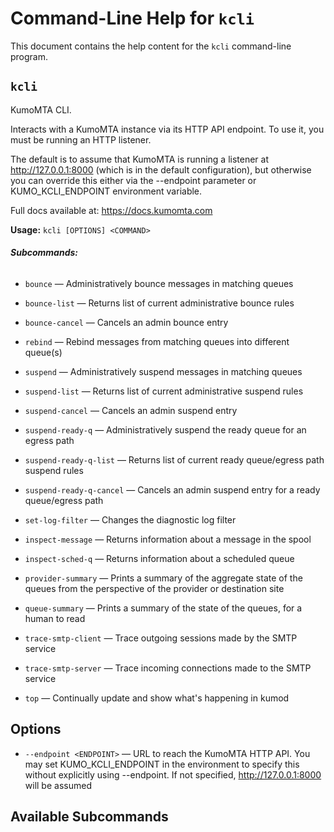 # Command-Line Help for `kcli`

This document contains the help content for the `kcli` command-line program.

## `kcli`

KumoMTA CLI.

Interacts with a KumoMTA instance via its HTTP API endpoint. To use it, you must be running an HTTP listener.

The default is to assume that KumoMTA is running a listener at http://127.0.0.1:8000 (which is in the default configuration), but otherwise you can override this either via the --endpoint parameter or KUMO_KCLI_ENDPOINT environment variable.

Full docs available at: <https://docs.kumomta.com>


**Usage:** `kcli [OPTIONS] <COMMAND>`

###### **Subcommands:**


* `bounce` — Administratively bounce messages in matching queues

* `bounce-list` — Returns list of current administrative bounce rules

* `bounce-cancel` — Cancels an admin bounce entry

* `rebind` — Rebind messages from matching queues into different queue(s)

* `suspend` — Administratively suspend messages in matching queues

* `suspend-list` — Returns list of current administrative suspend rules

* `suspend-cancel` — Cancels an admin suspend entry

* `suspend-ready-q` — Administratively suspend the ready queue for an egress path

* `suspend-ready-q-list` — Returns list of current ready queue/egress path suspend rules

* `suspend-ready-q-cancel` — Cancels an admin suspend entry for a ready queue/egress path

* `set-log-filter` — Changes the diagnostic log filter

* `inspect-message` — Returns information about a message in the spool

* `inspect-sched-q` — Returns information about a scheduled queue

* `provider-summary` — Prints a summary of the aggregate state of the queues from the perspective of the provider or destination site

* `queue-summary` — Prints a summary of the state of the queues, for a human to read

* `trace-smtp-client` — Trace outgoing sessions made by the SMTP service

* `trace-smtp-server` — Trace incoming connections made to the SMTP service

* `top` — Continually update and show what's happening in kumod

## Options


* `--endpoint <ENDPOINT>` — URL to reach the KumoMTA HTTP API. You may set KUMO_KCLI_ENDPOINT in the environment to specify this without explicitly using --endpoint. If not specified, http://127.0.0.1:8000 will be assumed





## Available Subcommands